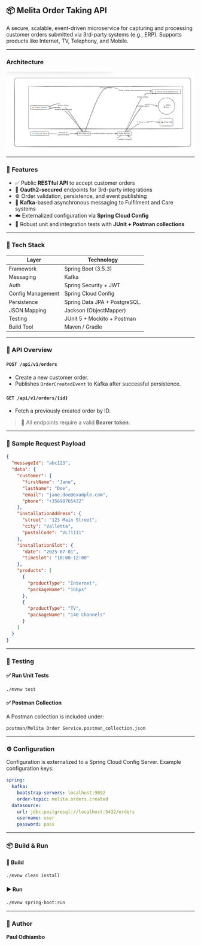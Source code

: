 ## 📦 Melita Order Taking API

A secure, scalable, event-driven microservice for capturing and processing customer orders submitted via 3rd-party systems (e.g., ERP). Supports products like Internet, TV, Telephony, and Mobile.

---
### Architecture

![Architecture](media/architecture.png)

---

### 🚀 Features

* ✅ Public **RESTful API** to accept customer orders
* 🔐 **Oauth2-secured** endpoints for 3rd-party integrations
* ⚙️ Order validation, persistence, and event publishing
* 📨 **Kafka**-based asynchronous messaging to Fulfilment and Care systems
* ☁️ Externalized configuration via **Spring Cloud Config**
* 🧪 Robust unit and integration tests with **JUnit + Postman collections**

---

### 🧰 Tech Stack

| Layer             | Technology                         |
| ----------------- | ---------------------------------- |
| Framework         | Spring Boot (3.5.3)                |
| Messaging         | Kafka                              |
| Auth              | Spring Security + JWT              |
| Config Management | Spring Cloud Config                |
| Persistence       | Spring Data JPA + PostgreSQL.      |
| JSON Mapping      | Jackson (ObjectMapper)             |
| Testing           | JUnit 5 + Mockito + Postman        |
| Build Tool        | Maven / Gradle                     |

---

### 📑 API Overview

#### `POST /api/v1/orders`

* Create a new customer order.
* Publishes `OrderCreatedEvent` to Kafka after successful persistence.

#### `GET /api/v1/orders/{id}`

* Fetch a previously created order by ID.

> 📌 All endpoints require a valid **Bearer token**.

---

### 🧾 Sample Request Payload

```json
{
  "messageId": "abc123",
  "data": {
    "customer": {
      "firstName": "Jane",
      "lastName": "Doe",
      "email": "jane.doe@example.com",
      "phone": "+35698765432"
    },
    "installationAddress": {
      "street": "123 Main Street",
      "city": "Valletta",
      "postalCode": "VLT1111"
    },
    "installationSlot": {
      "date": "2025-07-01",
      "timeSlot": "10:00-12:00"
    },
    "products": [
      {
        "productType": "Internet",
        "packageName": "1Gbps"
      },
      {
        "productType": "TV",
        "packageName": "140 Channels"
      }
    ]
  }
}
```

---

### 🧪 Testing

#### ✅ Run Unit Tests

```bash
./mvnw test
```

#### ✅ Postman Collection

A Postman collection is included under:

```
postman/Melita Order Service.postman_collection.json
```

---

### ⚙️ Configuration

Configuration is externalized to a Spring Cloud Config Server. Example configuration keys:

```yaml
spring:
  kafka:
    bootstrap-servers: localhost:9092
    order-topic: melita.orders.created
  datasource:
    url: jdbc:postgresql://localhost:5432/orders
    username: user
    password: pass
```

---

### 📦 Build & Run

#### 🔨 Build

```bash
./mvnw clean install
```

#### ▶️ Run

```bash
./mvnw spring-boot:run
```

---

### 👤 Author

**Paul Odhiambo**
